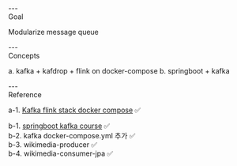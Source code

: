 ---\
Goal

Modularize message queue




---\
Concepts

a. kafka + kafdrop + flink on docker-compose
b. springboot + kafka



---\
Reference


a-1. [Kafka flink stack docker compose](https://github.com/jaysooo/kafka-flink-stack-docker-compose) :white_check_mark:

b-1. [springboot kafka course](https://github.dev/RameshMF/springboot-kafka-course) :white_check_mark:\
b-2. kafka docker-compose.yml 추가 :white_check_mark:\
b-3. wikimedia-producer :white_check_mark:\
b-4. wikimedia-consumer-jpa :white_check_mark:
